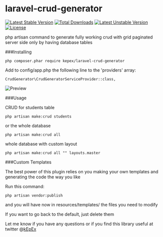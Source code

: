 # laravel-crud-generator

[![Latest Stable Version](https://poser.pugx.org/kepex/laravel-crud-generator/v/stable)](https://packagist.org/packages/kepex/laravel-crud-generator) [![Total Downloads](https://poser.pugx.org/kepex/laravel-crud-generator/downloads)](https://packagist.org/packages/kepex/laravel-crud-generator) [![Latest Unstable Version](https://poser.pugx.org/kepex/laravel-crud-generator/v/unstable)](https://packagist.org/packages/kepex/laravel-crud-generator) [![License](https://poser.pugx.org/kepex/laravel-crud-generator/license)](https://packagist.org/packages/kepex/laravel-crud-generator)

php artisan command to generate fully working crud with grid paginated server side only by having database tables


###Installing

	php composer.phar require kepex/laravel-crud-generator


Add to config/app.php the following line to the 'providers' array:

    CrudGenerator\CrudGeneratorServiceProvider::class,


![Preview](https://raw.githubusercontent.com/kEpEx/laravel-crud-generator/master/preview.gif)


###Usage


CRUD for students table

	php artisan make:crud students

or the whole database

	php artisan make:crud all

whole database with custom layout

	php artisan make:crud all "" layouts.master 

###Custom Templates

The best power of this plugin relies on you making your own templates and generating the code the way you like

Run this command:

    php artisan vendor:publish

and you will have now in resources/templates/ the files you need to modify

If you want to go back to the default, just delete them

Let me know if you have any questions or if you find this library useful at twitter @[kEpEx](https://twitter.com/kepex)